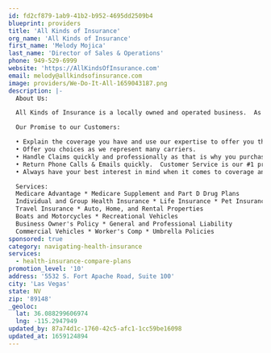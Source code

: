 ```yaml
---
id: fd2cf879-1ab9-41b2-b952-4695dd2509b4
blueprint: providers
title: 'All Kinds of Insurance'
org_name: 'All Kinds of Insurance'
first_name: 'Melody Mojica'
last_name: 'Director of Sales & Operations'
phone: 949-529-6999
website: 'https://AllKindsOfInsurance.com'
email: melody@allkindsofinsurance.com
image: providers/We-Do-It-All-1659043187.png
description: |-
  About Us: 

  All Kinds of Insurance is a locally owned and operated business.  As an independent full-service agency, we work with many carriers to find our clients the best coverage at the most competitive price.   We can handle all your Personal and Business Insurance needs with personalized service.  We also specialize in Group & Individual Health as well as enroll people on the state and federal health insurance exchanges.  We believe that business is best accomplished from the foundation of a personal relationship with our clients.

  Our Promise to our Customers:

  •	Explain the coverage you have and use our expertise to offer you the coverage you and your family need.
  •	Offer you choices as we represent many carriers.
  •	Handle Claims quickly and professionally as that is why you purchase insurance, in the event of a claim.
  •	Return Phone Calls & Emails quickly.  Customer Service is our #1 priority.
  •	Always have your best interest in mind when it comes to coverage and rates.

  Services: 
  Medicare Advantage * Medicare Supplement and Part D Drug Plans
  Individual and Group Health Insurance * Life Insurance * Pet Insurance
  Travel Insurance * Auto, Home, and Rental Properties
  Boats and Motorcycles * Recreational Vehicles
  Business Owner's Policy * General and Professional Liability
  Commercial Vehicles * Worker's Comp * Umbrella Policies
sponsored: true
category: navigating-health-insurance
services:
  - health-insurance-compare-plans
promotion_level: '10'
address: '5532 S. Fort Apache Road, Suite 100'
city: 'Las Vegas'
state: NV
zip: '89148'
_geoloc:
  lat: 36.088299606974
  lng: -115.2947949
updated_by: 87a74d1c-1760-42c5-afc1-1cc59be16098
updated_at: 1659124894
---
```

